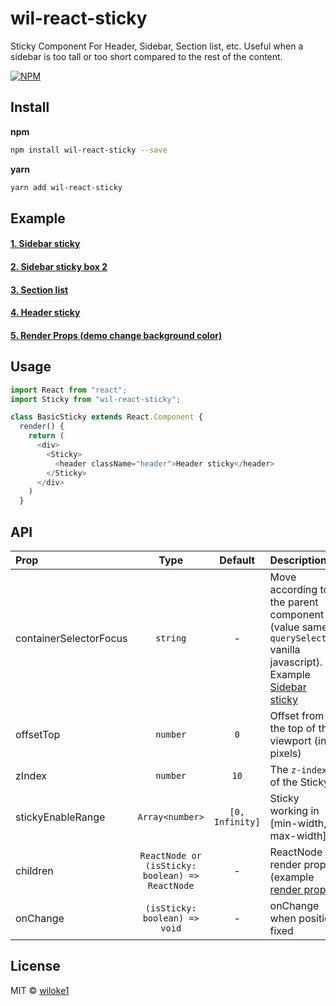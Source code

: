 # wil-react-sticky

Sticky Component For Header, Sidebar, Section list, etc.
Useful when a sidebar is too tall or too short compared to the rest of the content.

[![NPM](https://img.shields.io/npm/v/wil-react-sticky.svg)](https://www.npmjs.com/package/wil-react-sticky)

## Install

**npm**

```bash
npm install wil-react-sticky --save
```

**yarn**

```bash
yarn add wil-react-sticky
```

## Example

#### [1. Sidebar sticky](https://6qzgv.codesandbox.io/)

#### [2. Sidebar sticky box 2](https://6qzgv.codesandbox.io/sticky-box2)

#### [3. Section list](https://6qzgv.codesandbox.io/section-list)

#### [4. Header sticky](https://6qzgv.codesandbox.io/header-sticky)

#### [5. Render Props (demo change background color)](https://6qzgv.codesandbox.io/render-props)

## Usage

```js
import React from "react";
import Sticky from "wil-react-sticky";

class BasicSticky extends React.Component {
  render() {
    return (
      <div>
        <Sticky>
          <header className="header">Header sticky</header>
        </Sticky>
      </div>
    )
  }
```

## API

| Prop                  | Type                                | Default | Description |
| :---------            | :-------:                           | :-----: | :----------- |
| containerSelectorFocus   | `string`                     | -       | Move according to the parent component (value same `querySelector` vanilla javascript). Example [Sidebar sticky](https://6qzgv.codesandbox.io/)  |
| offsetTop             | `number`                     | `0`       | Offset from the top of the viewport (in pixels) |
| zIndex    | `number`      | `10`       | The `z-index` of the Sticky |
| stickyEnableRange    | `Array<number>`      | `[0, Infinity]`       | Sticky working in [min-width, max-width]  |
| children    | `ReactNode or (isSticky: boolean) => ReactNode`      | -       | ReactNode or render props (example [render props](https://6qzgv.codesandbox.io/render-props))  |
| onChange    | `(isSticky: boolean) => void`      | -       | onChange when position fixed  |

## License

MIT © [wiloke1](https://github.com/wiloke1)
